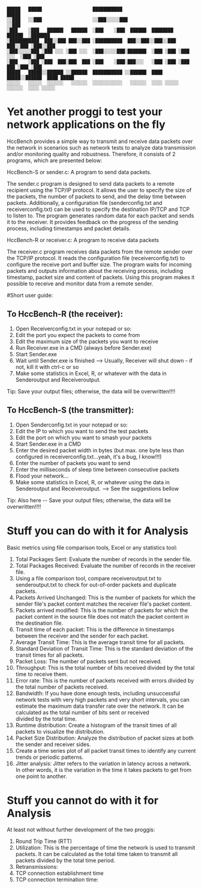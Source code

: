  ~~~
 █████   █████                   ███████████                               █████     
░░███   ░░███                   ░░███░░░░░███                             ░░███      
 ░███    ░███   ██████   ██████  ░███    ░███  ██████  ████████    ██████  ░███████  
 ░███████████  ███░░███ ███░░███ ░██████████  ███░░███░░███░░███  ███░░███ ░███░░███ 
 ░███░░░░░███ ░███ ░░░ ░███ ░░░  ░███░░░░░███░███████  ░███ ░███ ░███ ░░░  ░███ ░███ 
 ░███    ░███ ░███  ███░███  ███ ░███    ░███░███░░░   ░███ ░███ ░███  ███ ░███ ░███ 
 █████   █████░░██████ ░░██████  ███████████ ░░██████  ████ █████░░██████  ████ █████
░░░░░   ░░░░░  ░░░░░░   ░░░░░░  ░░░░░░░░░░░   ░░░░░░  ░░░░ ░░░░░  ░░░░░░  ░░░░ ░░░░░
 ~~~
                                                                                                                                                                         
# Yet another proggi to test your network applications on the fly

HccBench provides a simple way to transmit and receive data packets over the network in scenarios such as network tests to analyze data transmission and/or monitoring quality and robustness. Therefore, it consists of 2 programs, which are presented below:


HccBench-S or sender.c: A program to send data packets.

The sender.c program is designed to send data packets to a remote recipient using the TCP/IP protocol. It allows the user to specify the size of the packets, the number of packets to send, and the delay time between packets. Additionally, a configuration file (senderconfig.txt and receiverconfig.txt) can be used to specify the destination IP/TCP and TCP to listen to. The program generates random data for each packet and sends it to the receiver. It provides feedback on the progress of the sending process, including timestamps and packet details.

HccBench-R or receiver.c: A program to receive data packets

The receiver.c program receives data packets from the remote sender over the TCP/IP protocol. It reads the configuration file (receiverconfig.txt) to configure the receive port and buffer size. The program waits for incoming packets and outputs information about the receiving process, including timestamp, packet size and content of packets. Using this program makes it possible to receive and monitor data from a remote sender.


#Short user guide:

To HccBench-R (the receiver):
-----------------------------------
1) Open Receiverconfig.txt in your notepad or so:
2) Edit the port you expect the packets to come from
3) Edit the maximum size of the packets you want to receive
4) Run Receiver.exe in a CMD (always before Sender.exe)
5) Start Sender.exe
6) Wait until Sender.exe is finished --> Usually, Receiver will shut down - if not, kill it with ctrl-c or so
7) Make some statistics in Excel, R, or whatever with the data in Senderoutput and Receiveroutput.

Tip: Save your output files; otherwise, the data will be overwritten!!!!


To HccBench-S (the transmitter):
------------------------------------
1) Open Senderconfig.txt in your notepad or so:
2) Edit the IP to which you want to send the test packets
3) Edit the port on which you want to smash your packets
4) Start Sender.exe in a CMD
5) Enter the desired packet width in bytes (but max. one byte less than configured in receiverconfig.txt...yeah, it's a bug, I know!!!)
6) Enter the number of packets you want to send
7) Enter the milliseconds of sleep time between consecutive packets
8) Flood your network...
9) Make some statistics in Excel, R, or whatever using the data in Senderoutput and Receiveroutput. --> See the suggestions bellow

Tip: Also here -- Save your output files; otherwise, the data will be overwritten!!!!





# Stuff you can do with it for Analysis

Basic metrics using file comparison tools, Excel or any statistics tool:

1) Total Packages Sent: Evaluate the number of records in the sender file.
2) Total Packages Received: Evaluate the number of records in the receiver file.
3) Using a file comparison tool, compare receiveroutput.txt to senderoutput.txt to check for out-of-order packets and duplicate packets.
4) Packets Arrived Unchanged: This is the number of packets for which the sender file's packet content matches the receiver file's packet content.
5) Packets arrived modified: This is the number of packets for which the packet content in the source file does not match the packet content in the destination file.
6) Transit time of each packet: This is the difference in timestamps between the receiver and the sender for each packet.
7) Average Transit Time: This is the average transit time for all packets.
8) Standard Deviation of Transit Time: This is the standard deviation of the transit times for all packets.
9) Packet Loss: The number of packets sent but not received.
10) Throughput: This is the total number of bits received divided by the total time to receive them.
11) Error rate: This is the number of packets received with errors divided by the total number of packets received.
12) Bandwidth: If you have done enough tests, including unsuccessful network tests with very high packets and very short intervals, you can estimate the maximum data transfer rate over the network. It can be calculated as the total number of bits sent or received  
    divided by the total time.
13) Runtime distribution: Create a histogram of the transit times of all packets to visualize the distribution.
14) Packet Size Distribution: Analyze the distribution of packet sizes at both the sender and receiver sides.
15) Create a time series plot of all packet transit times to identify any current trends or periodic patterns.
16) Jitter analysis: Jitter refers to the variation in latency across a network. In other words, it is the variation in the time it takes packets to get from one point to another.

# Stuff you cannot do with it for Analysis

 At least not without further development of the two proggis:
1) Round Trip Time (RTT)
2) Utilization: This is the percentage of time the network is used to transmit packets. It can be calculated as the total time taken to transmit all packets divided by the total time period.
3) Retransmissions:  
4) TCP connection establishment time 
5) TCP connection termination time:  

